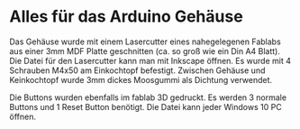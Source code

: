 # Alles für das Arduino Gehäuse
Das Gehäuse wurde mit einem Lasercutter eines nahegelegenen Fablabs aus einer 3mm MDF Platte geschnitten (ca. so groß wie ein Din A4 Blatt).
Die Datei für den Lasercutter kann man mit Inkscape öffnen.
Es wurde mit 4 Schrauben M4x50 am Einkochtopf befestigt.
Zwischen Gehäuse und Keinkochtopf wurde 3mm dickes Moosgummi als Dichtung verwendet.

Die Buttons wurden ebenfalls im fablab 3D gedruckt.
Es werden 3 normale Buttons und 1 Reset Button benötigt.
Die Datei kann jeder Windows 10 PC öffnen.
